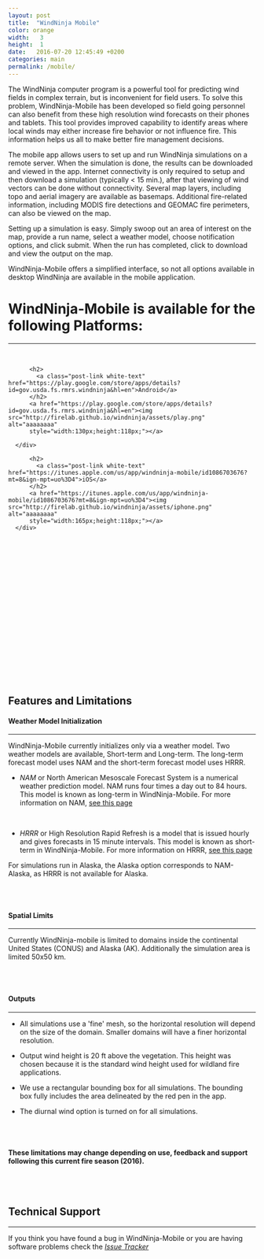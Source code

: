```yaml
---
layout: post
title:  "WindNinja Mobile"
color: orange
width:   3
height:  1
date:   2016-07-20 12:45:49 +0200
categories: main
permalink: /mobile/
---
```


The WindNinja computer program is a powerful tool for predicting wind fields in complex terrain, but is inconvenient for field users. To solve this problem, WindNinja-Mobile has been developed so field going personnel can also benefit from these high resolution wind forecasts on their phones and tablets. This tool provides improved capability to identify areas where local winds may either increase fire behavior or not influence fire. This information helps us all to make better fire management decisions.

The mobile app allows users to set up and run WindNinja simulations on a remote server. When the simulation is done, the results can be downloaded and viewed in the app. Internet connectivity is only required to setup and then download a simulation (typically < 15 min.), after that viewing of wind vectors can be done without connectivity. Several map layers, including topo and aerial imagery are available as basemaps. Additional fire-related information, including MODIS fire detections and GEOMAC fire perimeters, can also be viewed on the map.

Setting up a simulation is easy. Simply swoop out an area of interest on the map, provide a run name, select a weather model, choose notification options, and click submit. When the run has completed, click to download and view the output on the map.

WindNinja-Mobile offers a simplified interface, so not all options available in desktop WindNinja are available in the mobile application.


# WindNinja-Mobile is available for the following Platforms:

***

<br>


<div class="col col-3">
  <div class="block blue">
      <div class="block-body height-1">
          <span class="post-meta white-text"></span>

          <h2>
            <a class="post-link white-text" href="https://play.google.com/store/apps/details?id=gov.usda.fs.rmrs.windninja&hl=en">Android</a>
          </h2>
          <a href="https://play.google.com/store/apps/details?id=gov.usda.fs.rmrs.windninja&hl=en"><img src="http://firelab.github.io/windninja/assets/play.png" alt="aaaaaaaa"
          style="width:130px;height:118px;"></a>

      </div>
  </div>
</div>
<div class="col col-3">
  <div class="block red">
      <div class="block-body height-1">
          <span class="post-meta white-text"></span>

          <h2>
            <a class="post-link white-text" href="https://itunes.apple.com/us/app/windninja-mobile/id1086703676?mt=8&ign-mpt=uo%3D4">iOS</a>
          </h2>
          <a href="https://itunes.apple.com/us/app/windninja-mobile/id1086703676?mt=8&ign-mpt=uo%3D4"><img src="http://firelab.github.io/windninja/assets/iphone.png" alt="aaaaaaaa"
          style="width:165px;height:118px;"></a>
      </div>
  </div>
</div>


<div class="col col-6">
<br>
<br>
<br>
<br>
<br>
<br>
<br>
<br>
<br>
<br>
<br>
<br>

</div>


<div class="col col-12">
<br>
<br>

<br>
<br>
<br>



</div>






<h2>Features and Limitations</h2>


#### Weather Model Initialization
***


WindNinja-Mobile currently initializes only via a weather model. Two weather models are available, Short-term and Long-term. The long-term forecast model uses NAM and the short-term forecast model uses HRRR.

- *NAM* or North American Mesoscale Forecast System is a numerical weather prediction model. NAM runs four times a day out to 84 hours. This model is known as long-term in WindNinja-Mobile. For more information on NAM, [see this page](https://www.ncdc.noaa.gov/data-access/model-data/model-datasets/north-american-mesoscale-forecast-system-nam)

<br>

- *HRRR* or High Resolution Rapid Refresh is a model that is issued hourly and gives forecasts in 15 minute intervals. This model is known as short-term in WindNinja-Mobile. For more information on HRRR, [see this page](http://ruc.noaa.gov/hrrr/)

For simulations run in Alaska, the Alaska option corresponds to NAM-Alaska, as HRRR is not available for Alaska.


<br>
<br>


#### Spatial Limits
***

Currently WindNinja-mobile is limited to domains inside the continental United States (CONUS) and Alaska (AK). Additionally the  simulation area is limited 50x50 km.

<br>
<br>


#### Outputs
***

- All simulations use a 'fine' mesh, so the horizontal resolution will depend on the size of the domain. Smaller domains will have a finer horizontal resolution.

- Output wind height is 20 ft above the vegetation. This height was chosen because it is the standard wind height used for wildland fire applications.

- We use a rectangular bounding box for all simulations. The bounding box fully includes the area delineated by the red pen in the app.

- The diurnal wind option is turned on for all simulations.

<br>
<br>


#### These limitations may change depending on use, feedback and support following this current fire season (2016).

<br>
<br>


## Technical Support

***



If you think you have found a bug in WindNinja-Mobile or you are having software problems check the  *[Issue Tracker](https://github.com/firelab/windninja-mobile/issues)*

